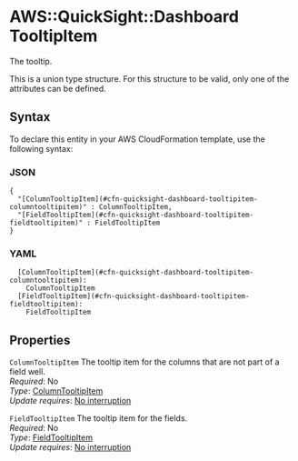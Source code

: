 # AWS::QuickSight::Dashboard TooltipItem<a name="aws-properties-quicksight-dashboard-tooltipitem"></a>

The tooltip\.

This is a union type structure\. For this structure to be valid, only one of the attributes can be defined\.

## Syntax<a name="aws-properties-quicksight-dashboard-tooltipitem-syntax"></a>

To declare this entity in your AWS CloudFormation template, use the following syntax:

### JSON<a name="aws-properties-quicksight-dashboard-tooltipitem-syntax.json"></a>

```
{
  "[ColumnTooltipItem](#cfn-quicksight-dashboard-tooltipitem-columntooltipitem)" : ColumnTooltipItem,
  "[FieldTooltipItem](#cfn-quicksight-dashboard-tooltipitem-fieldtooltipitem)" : FieldTooltipItem
}
```

### YAML<a name="aws-properties-quicksight-dashboard-tooltipitem-syntax.yaml"></a>

```
  [ColumnTooltipItem](#cfn-quicksight-dashboard-tooltipitem-columntooltipitem):
    ColumnTooltipItem
  [FieldTooltipItem](#cfn-quicksight-dashboard-tooltipitem-fieldtooltipitem):
    FieldTooltipItem
```

## Properties<a name="aws-properties-quicksight-dashboard-tooltipitem-properties"></a>

`ColumnTooltipItem` <a name="cfn-quicksight-dashboard-tooltipitem-columntooltipitem"></a>
The tooltip item for the columns that are not part of a field well\.  
_Required_: No  
_Type_: [ColumnTooltipItem](aws-properties-quicksight-dashboard-columntooltipitem.md)  
_Update requires_: [No interruption](https://docs.aws.amazon.com/AWSCloudFormation/latest/UserGuide/using-cfn-updating-stacks-update-behaviors.html#update-no-interrupt)

`FieldTooltipItem` <a name="cfn-quicksight-dashboard-tooltipitem-fieldtooltipitem"></a>
The tooltip item for the fields\.  
_Required_: No  
_Type_: [FieldTooltipItem](aws-properties-quicksight-dashboard-fieldtooltipitem.md)  
_Update requires_: [No interruption](https://docs.aws.amazon.com/AWSCloudFormation/latest/UserGuide/using-cfn-updating-stacks-update-behaviors.html#update-no-interrupt)
